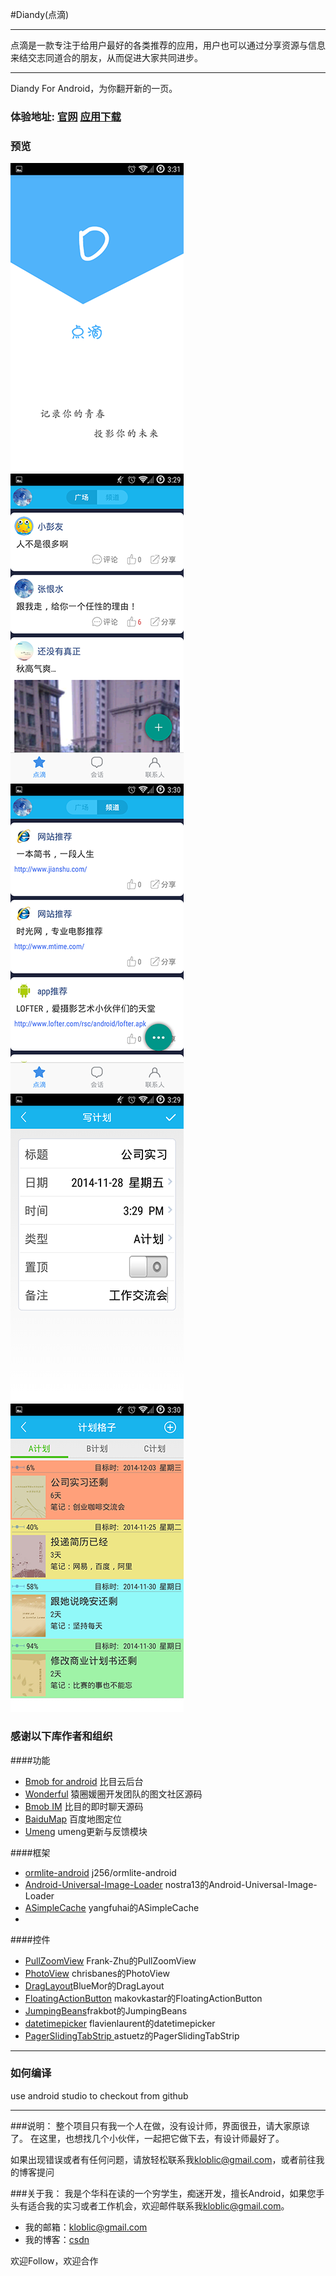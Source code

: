#Diandy(点滴)

---------------------

点滴是一款专注于给用户最好的各类推荐的应用，用户也可以通过分享资源与信息来结交志同道合的朋友，从而促进大家共同进步。

---------------------

Diandy For Android，为你翻开新的一页。

### 体验地址: [官网](http://diandi.bmob.cn/) [应用下载](http://diandiyun.oss-cn-beijing.aliyuncs.com/release/diandi.apk) ###

### 预览

![splash](images/splash.png)　
![feed](images/feed.png)
![channel](images/channel.png)
![write](images/write.png)
![view](images/view.png)



### 感谢以下库作者和组织
####功能
*	[Bmob for android](http://www.bmob.cn/) 比目云后台
*	[Wonderful](https://github.com/bmob/Wonderful2) 猿圈媛圈开发团队的图文社区源码
*	[Bmob IM](https://github.com/bmob/BmobIMSDK4Android) 比目的即时聊天源码
*	[BaiduMap](http://developer.baidu.com/map/index.php?title=首页) 百度地图定位
*	[Umeng](http://www.umeng.com/) umeng更新与反馈模块

####框架
*	[ormlite-android](https://github.com/j256/ormlite-android) j256/ormlite-android
*	[Android-Universal-Image-Loader](https://github.com/nostra13/Android-Universal-Image-Loader) nostra13的Android-Universal-Image-Loader
*	[ASimpleCache](https://github.com/yangfuhai/ASimpleCache) yangfuhai的ASimpleCache 
*	
####控件
*	[PullZoomView](https://github.com/Frank-Zhu/PullZoomView) Frank-Zhu的PullZoomView
*	[PhotoView](https://github.com/chrisbanes/PhotoView) chrisbanes的PhotoView
*	[DragLayout](https://github.com/BlueMor/DragLayout)BlueMor的DragLayout
*	[FloatingActionButton](https://github.com/makovkastar/FloatingActionButton) makovkastar的FloatingActionButton
*	[JumpingBeans](https://github.com/frakbot/JumpingBeans)frakbot的JumpingBeans 
*	[datetimepicker](https://github.com/flavienlaurent/datetimepicker)  flavienlaurent的datetimepicker 
*	[PagerSlidingTabStrip ](https://github.com/yangfuhai/ASimpleCache) astuetz的PagerSlidingTabStrip 


-------------------

### 如何编译 ###


use android studio to checkout from github

-------


###说明：
整个项目只有我一个人在做，没有设计师，界面很丑，请大家原谅了。
在这里，也想找几个小伙伴，一起把它做下去，有设计师最好了。


如果出现错误或者有任何问题，请放轻松联系我[kloblic@gmail.com](mailto:kloblic@gmail.com)，或者前往我的博客提问

###关于我：
我是个华科在读的一个穷学生，痴迷开发，擅长Android，如果您手头有适合我的实习或者工作机会，欢迎邮件联系我[kloblic@gmail.com](mailto:kloblic@gmail.com)。


*	我的邮箱：kloblic@gmail.com
*	我的博客：[csdn](http://blog.csdn.net/qq4626791047?viewmode=contents)

欢迎Follow，欢迎合作


